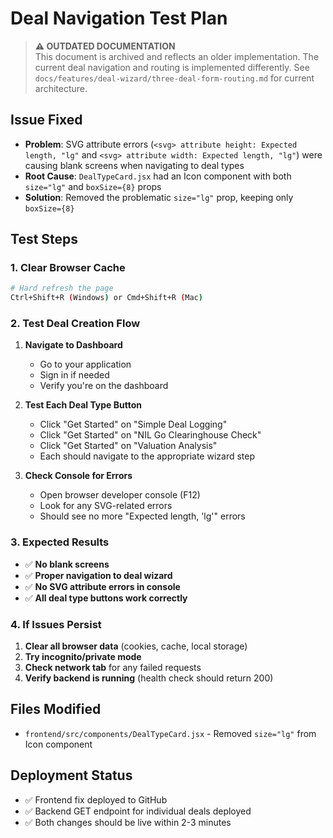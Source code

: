 # Deal Navigation Test Plan

> **⚠️ OUTDATED DOCUMENTATION**  
> This document is archived and reflects an older implementation. The current deal navigation and routing is implemented differently. See `docs/features/deal-wizard/three-deal-form-routing.md` for current architecture.

## Issue Fixed
- **Problem**: SVG attribute errors (`<svg> attribute height: Expected length, "lg"` and `<svg> attribute width: Expected length, "lg"`) were causing blank screens when navigating to deal types
- **Root Cause**: `DealTypeCard.jsx` had an Icon component with both `size="lg"` and `boxSize={8}` props
- **Solution**: Removed the problematic `size="lg"` prop, keeping only `boxSize={8}`

## Test Steps

### 1. Clear Browser Cache
```bash
# Hard refresh the page
Ctrl+Shift+R (Windows) or Cmd+Shift+R (Mac)
```

### 2. Test Deal Creation Flow
1. **Navigate to Dashboard**
   - Go to your application
   - Sign in if needed
   - Verify you're on the dashboard

2. **Test Each Deal Type Button**
   - Click "Get Started" on "Simple Deal Logging"
   - Click "Get Started" on "NIL Go Clearinghouse Check" 
   - Click "Get Started" on "Valuation Analysis"
   - Each should navigate to the appropriate wizard step

3. **Check Console for Errors**
   - Open browser developer console (F12)
   - Look for any SVG-related errors
   - Should see no more "Expected length, 'lg'" errors

### 3. Expected Results
- ✅ **No blank screens**
- ✅ **Proper navigation to deal wizard**
- ✅ **No SVG attribute errors in console**
- ✅ **All deal type buttons work correctly**

### 4. If Issues Persist
1. **Clear all browser data** (cookies, cache, local storage)
2. **Try incognito/private mode**
3. **Check network tab** for any failed requests
4. **Verify backend is running** (health check should return 200)

## Files Modified
- `frontend/src/components/DealTypeCard.jsx` - Removed `size="lg"` from Icon component

## Deployment Status
- ✅ Frontend fix deployed to GitHub
- ✅ Backend GET endpoint for individual deals deployed
- ✅ Both changes should be live within 2-3 minutes 